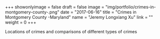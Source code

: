 +++
showonlyimage = false
draft = false
image = "img/portfolio/crimes-in-montgomery-county-.png"
date = "2017-06-16"
title = "Crimes in Montgomery County -Maryland"
name = "Jeremy Longxiang Xu"
link = ""
weight = 0
+++

Locations of crimes and comparisons of different types of crimes